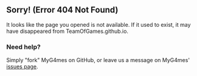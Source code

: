 

## Sorry! (Error 404 Not Found)

It looks like the page you opened is not available. If it used to exist, it may have disappeared from TeamOfGames.github.io.

### Need help?

Simply "fork" MyG4mes on GitHub, or leave us a message on MyG4mes' [issues page](https://github.com/Team-of-games/MyG4mes/issues).
